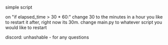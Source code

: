 simple script

on "if elapsed_time > 30 * 60:" change 30 to the minutes in a hour you like to restart it after, right now its 30m.
change main.py to whatever script you would like to restart

discord: unhashable  -  for any questions
